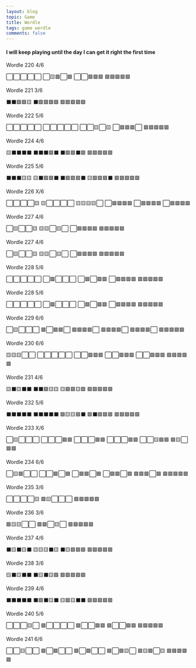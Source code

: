 ```yaml
---
layout: blog
topic: Game
title: Wordle
tags: game wordle
comments: false
---
```


#### I will keep playing until the day I can get it right the first time

Wordle 220 4/6

⬜⬜⬜⬜⬜
⬜🟨🟩⬜🟩
⬜⬜🟩🟩🟩
🟩🟩🟩🟩🟩

Wordle 221 3/6

⬛⬛🟩🟩🟨
⬛🟩🟩🟩🟩
🟩🟩🟩🟩🟩

Wordle 222 5/6

⬜⬜⬜⬜⬜
⬜⬜⬜⬜⬜
⬜⬜🟨⬜🟨
⬜🟩🟩🟩⬜
🟩🟩🟩🟩🟩

Wordle 224 4/6

🟨⬛⬛⬛⬛
⬛⬛⬛🟩⬛
⬛🟩🟩⬛🟩
🟩🟩🟩🟩🟩

Wordle 225 5/6

⬛⬛⬛🟨🟨
🟨⬛🟩🟩⬛
⬛🟩🟩🟩⬛
🟨🟩🟩🟩⬛
🟩🟩🟩🟩🟩

Wordle 226 X/6

⬜⬜⬜⬜🟨
🟨⬜⬜⬜⬜
🟨🟨🟨🟨⬜
⬜🟩🟩🟩🟩
⬜🟩🟩🟩🟩
⬜🟩🟩🟩🟩

Wordle 227 4/6

⬜🟨⬜⬜🟨
🟨🟨⬜🟨⬜
⬜🟩🟩🟩🟩
🟩🟩🟩🟩🟩

Wordle 227 4/6

⬜🟨⬜⬜🟨
🟨🟨⬜🟨⬜
⬜🟩🟩🟩🟩
🟩🟩🟩🟩🟩

Wordle 228 5/6

⬜⬜⬜⬜⬜
⬜🟩⬜⬜⬜
⬜🟩⬜🟩🟩
⬜🟩🟩🟩🟩
🟩🟩🟩🟩🟩

Wordle 228 5/6

⬜⬜⬜⬜⬜
⬜🟩⬜⬜⬜
⬜🟩⬜🟩🟩
⬜🟩🟩🟩🟩
🟩🟩🟩🟩🟩

Wordle 229 6/6

⬜🟨⬜⬜⬜
🟩⬜🟩🟩⬜
🟩🟩🟩🟩⬜
🟩🟩🟩🟩⬜
🟩🟩🟩🟩⬜
🟩🟩🟩🟩🟩

Wordle 230 6/6

🟨🟨🟨⬜⬜
⬜⬜⬜⬜⬜
⬜⬜🟩🟩🟩
⬜⬜🟩🟩🟩
⬜⬜🟩🟩🟩
🟩🟩🟩🟩🟩

Wordle 231 4/6

🟨⬛🟨⬛⬛
⬛⬛🟩🟨🟨
🟨🟩🟩🟨🟩
🟩🟩🟩🟩🟩

Wordle 232 5/6

⬛⬛⬛⬛⬛
⬛⬛⬛⬛⬛
🟩🟨🟨🟩⬛
🟩⬛🟩🟩🟩
🟩🟩🟩🟩🟩

Wordle 233 X/6

⬜🟨⬜⬜⬜
⬜⬜⬜🟩🟩
⬜⬜⬜🟩🟩
⬜⬜⬜🟩🟩
⬜⬜🟨🟩🟩
🟩🟨⬜🟩🟩

Wordle 234 6/6

⬜🟨🟩⬜⬜
⬜⬜🟩⬜🟩
⬜🟩🟩⬜🟩
⬜🟩🟩⬜🟩
🟩🟩🟩⬜🟩
🟩🟩🟩🟩🟩

Wordle 235 3/6

⬜⬜⬜⬜🟨
🟩🟨⬜⬜⬜
🟩🟩🟩🟩🟩

Wordle 236 3/6

🟩🟨🟨⬜⬜
🟩🟩⬜🟨⬜
🟩🟩🟩🟩🟩

Wordle 237 4/6

⬛🟨⬛🟨⬛
🟨🟨🟨⬛🟨
⬛🟨🟩🟩🟩
🟩🟩🟩🟩🟩

Wordle 238 3/6

🟨⬛🟨⬛⬛
⬛🟨⬛🟨🟩
🟩🟩🟩🟩🟩

Wordle 239 4/6

⬛⬛⬛⬛⬛
⬛🟩⬛🟨⬛
🟨🟩🟨⬛⬛
🟩🟩🟩🟩🟩

Wordle 240 5/6

⬜⬜⬜🟨⬜
🟩⬜⬜⬜⬜
🟩⬜⬜🟩🟩
🟩⬜⬜🟩🟩
🟩🟩🟩🟩🟩

Wordle 241 6/6

⬜⬜🟨⬜⬜
🟩⬜🟩⬜⬜
🟩⬜🟩⬜⬜
🟩⬜🟩🟨⬜
🟩🟨🟩⬜🟨
🟩🟩🟩🟩🟩
